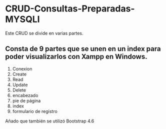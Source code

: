 # CRUD-Consultas-Preparadas-MYSQLI
Este CRUD se divide en varias partes.

## Consta de 9 partes que se unen en un index para poder visualizarlos con Xampp en Windows.
1. Conexion
2. Create
3. Read
4. Update
5. Delete
6. encabezado
7. pie de página
8. index
9. formulario de registro

Añado que también se utilizó Bootstrap 4.6
